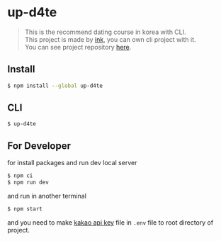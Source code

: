 # up-d4te

> This is the recommend dating course in korea with CLI. <br>
> This project is made by [ink](https://github.com/vadimdemedes/ink), you can own cli project with it.<br>
> You can see project repository [here](https://github.com/gdsc-ssu/up-date-cli).

## Install

```bash
$ npm install --global up-d4te
```

## CLI

```
$ up-d4te
```

## For Developer

for install packages and run dev local server

```bash
$ npm ci
$ npm run dev
```

and run in another terminal

```bash
$ npm start
```

and you need to make [kakao api key](https://developers.kakao.com/docs/latest/ko/local/dev-guide#search-by-keyword) file in `.env` file to root directory of project.
